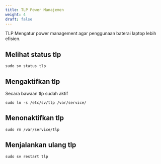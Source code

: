 ```yaml
---
title: TLP Power Manajemen
weight: 4
draft: false
---
```


TLP Mengatur power management agar penggunaan baterai laptop lebih efisien.

## Melihat status tlp

```shell
sudo sv status tlp
```

## Mengaktifkan tlp

Secara bawaan tlp sudah aktif

```shell
sudo ln -s /etc/sv/tlp /var/service/
```

## Menonaktifkan tlp

```shell
sudo rm /var/service/tlp
```

## Menjalankan ulang tlp

```shell
sudo sv restart tlp
```
